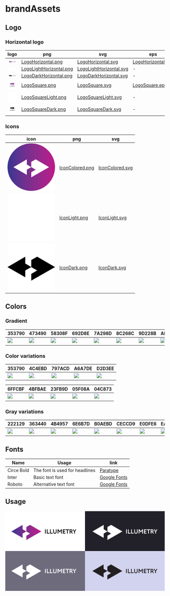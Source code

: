 # brandAssets

## Logo

### Horizontal logo

logo | png | svg | eps
--- | --- |--- | ---
<img src="LogoHorizontal.png" width="500px"/> | [LogoHorizontal.png](LogoHorizontal.png) | [LogoHorizontal.svg](LogoHorizontal.svg) | [LogoHorizontal.eps](LogoHorizontal.eps)
<img src="LogoLightHorizontal.png" width="500px"/> |[LogoLightHorizontal.png](LogoLightHorizontal.png) | [LogoLightHorizontal.svg](LogoLightHorizontal.svg) | -
<img src="LogoDarkHorizontal.png" width="500px"/> | [LogoDarkHorizontal.png](LogoDarkHorizontal.png) | [LogoDarkHorizontal.svg](LogoDarkHorizontal.svg) | -
<img src="LogoSquare.png" width="250px"/> | [LogoSquare.png](LogoSquare.png) | [LogoSquare.svg](LogoSquare.svg) | [LogoSquare.eps](LogoSquare.eps)
<img src="LogoSquareLight.png" width="250px"/> | [LogoSquareLight.png](LogoSquare.png) | [LogoSquareLight.svg](LogoSquare.svg) | -
<img src="LogoSquareDark.png" width="250px"/> | [LogoSquareDark.png](LogoSquare.png) | [LogoSquareDark.svg](LogoSquare.svg) | -

### Icons

icon | png | svg 
--- | --- |--- 
<img src="IconColored.png" width="150px"/> | [IconColored.png](IconColored.png) | [IconColored.svg](IconColored.svg)
<img src="IconLight.png" width="150px"/> | [IconLight.png](IconLight.png) | [IconLight.svg](IconLight.svg)
<img src="IconDark.png" width="150px"/> | [IconDark.png](IconDark.png) | [IconDark.svg](IconDark.svg)

## Colors

<!-- name | color | hex | RAL | Pantone
------------ | ------------- | ------------- | ------------- | -------------
Primary | ![](https://singlecolorimage.com/get/353790/32x32) | 353790 | 2017 | 164 C
Secondary | ![](https://singlecolorimage.com/get/007FFF/32x32) | 353790f | 5015 | 2194 C 
on Primary | ![](https://singlecolorimage.com/get/ffffff/32x32) | ffffff |   | 
on Secondary | ![](https://singlecolorimage.com/get/ffffff/32x32) | ffffff |   | -->

### Gradient

353790 | 473490 | 58308F | 692D8E | 7A298D | 8C268C | 9D228B | AE1E8A | BF1A89
------------ | ------------- | ------------- | ------------- | ------------- | ------------- | ------------- | ------------- | -------------
![](https://singlecolorimage.com/get/353790/32x32) | ![](https://singlecolorimage.com/get/473490/32x32) | ![](https://singlecolorimage.com/get/58308F/32x32) | ![](https://singlecolorimage.com/get/692D8E/32x32) | ![](https://singlecolorimage.com/get/7A298D/32x32) | ![](https://singlecolorimage.com/get/8C268C/32x32) | ![](https://singlecolorimage.com/get/9D228B/32x32) | ![](https://singlecolorimage.com/get/AE1E8A/32x32) | ![](https://singlecolorimage.com/get/BF1A89/32x32)


### Color variations

353790 | 4C4EBD | 797ACD | A6A7DE | D2D3EE | 
------------ | ------------- | ------------- | ------------- | ------------- 
![](https://singlecolorimage.com/get/353790/32x32) | ![](https://singlecolorimage.com/get/4C4EBD/32x32) | ![](https://singlecolorimage.com/get/797ACD/32x32) | ![](https://singlecolorimage.com/get/A6A7DE/32x32) | ![](https://singlecolorimage.com/get/D2D3EE/32x32)

6FFCBF | 4BFBAE | 23FB9D | 05F08A | 04C873
------------ | ------------- | ------------- | ------------- | ------------- 
![](https://singlecolorimage.com/get/6FFCBF/32x32) | ![](https://singlecolorimage.com/get/4BFBAE/32x32) | ![](https://singlecolorimage.com/get/23FB9D/32x32) | ![](https://singlecolorimage.com/get/05F08A/32x32) | ![](https://singlecolorimage.com/get/04C873/32x32)

### Gray variations

222129 | 363440 | 4B4957 | 6E6B7D | B0AEBD | CECCD9 | E0DFE6 | EAE9F0
------------ | ------------- | ------------- | ------------- | ------------- | ------------- | ------------- | ------------- 
![](https://singlecolorimage.com/get/222129/32x32) | ![](https://singlecolorimage.com/get/363440/32x32) | ![](https://singlecolorimage.com/get/4B4957/32x32) | ![](https://singlecolorimage.com/get/6E6B7D/32x32) | ![](https://singlecolorimage.com/get/B0AEBD/32x32) | ![](https://singlecolorimage.com/get/CECCD9/32x32) | ![](https://singlecolorimage.com/get/E0DFE6/32x32) | ![](https://singlecolorimage.com/get/EAE9F0/32x32)


## Fonts

Name | Usage | link
------------ | ------------- | -------------
Circe Bold | The font is used for headlines | [Paratype](https://www.paratype.com/fonts/pt/circe)
Inter | Basic text font | [Google Fonts](https://fonts.google.com/specimen/Inter?category=Sans+Serif,Display&subset=cyrillic&preview.text=no%20flip%20flops&preview.text_type=custom#standard-styles)
Roboto | Alternative text font | [Google Fonts](https://fonts.google.com/specimen/Roboto?category=Sans+Serif,Display&subset=cyrillic&preview.text=no%20flip%20flops&preview.text_type=custom&query=roboto)

## Usage
![](Usage.png)
